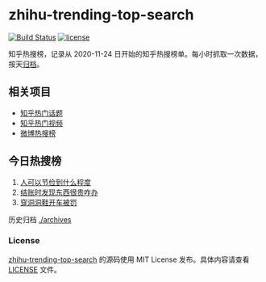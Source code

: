 # zhihu-trending-top-search

[![Build Status](https://github.com/justjavac/zhihu-trending-top-search/workflows/ci/badge.svg?branch=main)](https://github.com/justjavac/zhihu-trending-top-search/actions)
[![license](https://img.shields.io/github/license/justjavac/zhihu-trending-top-search)](https://github.com/justjavac/zhihu-trending-top-search/blob/main/LICENSE)

知乎热搜榜，记录从 2020-11-24 日开始的知乎热搜榜单。每小时抓取一次数据，按天[归档](./archives)。

## 相关项目

- [知乎热门话题](https://github.com/justjavac/zhihu-trending-hot-questions)
- [知乎热门视频](https://github.com/justjavac/zhihu-trending-hot-video)
- [微博热搜榜](https://github.com/justjavac/weibo-trending-hot-search)

## 今日热搜榜

<!-- BEGIN -->
<!-- 最后更新时间 Sat Jul 22 2023 03:04:12 GMT+0800 (China Standard Time) -->

1. [人可以节俭到什么程度](https://www.zhihu.com/search?q=%E4%BA%BA%E5%8F%AF%E4%BB%A5%E8%8A%82%E4%BF%AD%E5%88%B0%E4%BB%80%E4%B9%88%E7%A8%8B%E5%BA%A6)
1. [结账时发现东西很贵咋办](https://www.zhihu.com/search?q=%E7%BB%93%E8%B4%A6%E6%97%B6%E5%8F%91%E7%8E%B0%E4%B8%9C%E8%A5%BF%E5%BE%88%E8%B4%B5%E5%92%8B%E5%8A%9E)
1. [穿洞洞鞋开车被罚](https://www.zhihu.com/search?q=%E7%A9%BF%E6%B4%9E%E6%B4%9E%E9%9E%8B%E5%BC%80%E8%BD%A6%E8%A2%AB%E7%BD%9A)

<!-- END -->

历史归档 [./archives](./archives)

### License

[zhihu-trending-top-search](https://github.com/justjavac/zhihu-trending-top-search) 的源码使用 MIT License
发布。具体内容请查看 [LICENSE](./LICENSE) 文件。
